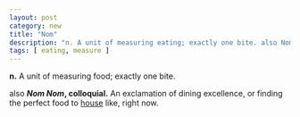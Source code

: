 ```yaml
---
layout: post
category: new
title: "Nom"
description: "n. A unit of measuring eating; exactly one bite. also Nom Nom, idiom. An exclamation of dining excellence, or finding the perfect food to house like, right now."
tags: [ eating, measure ]
---
```


**n.** A unit of measuring food; exactly one bite.

also ***Nom Nom*, colloquial.** An exclamation of dining excellence, or
finding the perfect food to [house][] like, right now.

  [house]: /house